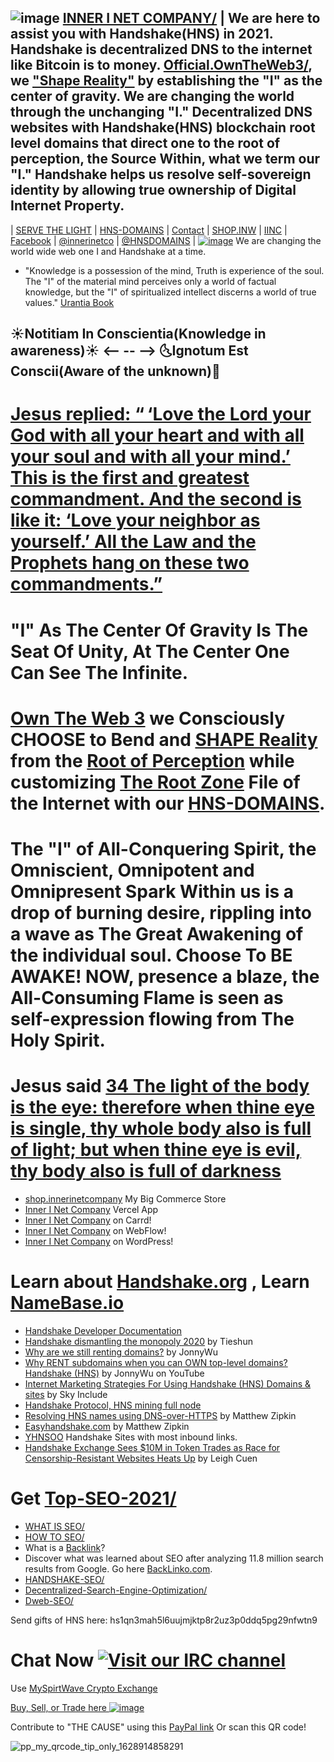 ## ![image](https://user-images.githubusercontent.com/37987346/104695697-2431c480-56db-11eb-8c43-0c1e00398c2e.png) [INNER I NET COMPANY/](http://shapereality.innerinetcompany.hns.to/) | We are here to assist you with Handshake(HNS) in 2021. Handshake is decentralized DNS to the internet like Bitcoin is to money. [Official.OwnTheWeb3/](http://official.owntheweb3.hns.to/), we ["Shape Reality"](http://innerinetcompany.shapereality.hns.to/) by establishing the "I" as the center of gravity. We are changing the world through the unchanging "I." Decentralized DNS websites with Handshake(HNS) blockchain root level domains that direct one to the root of perception, the Source Within, what we term our "I." Handshake helps us resolve self-sovereign identity by allowing true ownership of Digital Internet Property.
| [SERVE THE LIGHT](http://workinthedark.servethelight.hns.to/) | [HNS-DOMAINS](http://home.hns-domains.hns.to/) | [Contact](mailto:innerinetcompany@gmail.com) | [SHOP.INW](http://shop.inw.hns.to/) | [IINC](http://dlink.innerinetcompany.hns.to/) | [Facebook](https://facebook.com/innerinetcompany) | [@innerinetco](https://twitter.com/innerinetco) | [@HNSDOMAINS](https://twitter.com/hnsdomains) |
 [![image](https://user-images.githubusercontent.com/37987346/103435699-6be72500-4be0-11eb-8264-7dcb24c14987.png)](http://shapereality.innerinetcompany.hns.to/)
We are changing the world wide web one I and Handshake at a time.
- "Knowledge is a possession of the mind, Truth is experience of the soul. The "I" of the material mind perceives only a world of factual knowledge, but the "I" of spiritualized intellect discerns a world of true values." [Urantia Book](https://youtu.be/U8QF2u5aw5o?t=1719)
## ☀Notitiam In Conscientia(Knowledge in awareness)☀  <--   --   -->                                                                                       🌜Ignotum Est Conscii(Aware of the unknown)🌛     
# [Jesus replied: “ ‘Love the Lord your God with all your heart and with all your soul and with all your mind.’ This is the first and greatest commandment. And the second is like it: ‘Love your neighbor as yourself.’ All the Law and the Prophets hang on these two commandments.”](https://www.bible.com/bible/111/MAT.22.37-40.NIV)
# "I" As The Center Of Gravity Is The Seat Of Unity, At The Center One Can See The Infinite.
 # [Own The Web 3](http://official.owntheweb3.hns.to/) we Consciously CHOOSE to Bend and [SHAPE Reality](http://innerinetcompany.shapereality.hns.to/) from the [Root of Perception](http://findusontheweb.innericompany.hns.to/) while customizing [The Root Zone](http://therootzone.hns.to/) File of the Internet with our [HNS-DOMAINS](http://home.hns-domains.hns.to/).
# The "I" of All-Conquering Spirit, the Omniscient, Omnipotent and Omnipresent Spark Within us is a drop of burning desire, rippling into a wave as The Great Awakening of the individual soul. Choose To BE AWAKE! NOW, presence a blaze, the All-Consuming Flame is seen as self-expression flowing from The Holy Spirit.

# Jesus said [34 The light of the body is the eye: therefore when thine eye is single, thy whole body also is full of light; but when thine eye is evil, thy body also is full of darkness](https://www.kingjamesbibleonline.org/Luke-11-34/) 

- [shop.innerinetcompany](http://shop.innerinetcompany.hns.to/) My Big Commerce Store
- [ Inner I Net Company](https://innerinetcompany-store.vercel.app/) Vercel App
- [Inner I Net Company](https://innerinetcompany.carrd.co/) on Carrd!
- [Inner I Net Company](https://innerinetcompany.webflow.io/) on WebFlow!
- [Inner I Net Company](https://innerinetcompany.wordpress.com/) on WordPress!



# Learn about [Handshake.org](https://handshake.org/) , Learn [NameBase.io](https://learn.namebase.io/)

 - [Handshake Developer Documentation](https://hsd-dev.org/guides/resource-records.html)
 - [Handshake dismantling the monopoly 2020](https://www.producthunt.com/posts/handshake-hns) by Tieshun
 - [Why are we still renting domains?](https://jaywuzer.medium.com/why-are-we-still-renting-domains-eefd45a4de1c) by JonnyWu
 - [Why RENT subdomains when you can OWN top-level domains? Handshake (HNS)](https://youtu.be/FMsEgf3sb68/) by JonnyWu on YouTube
 - [Internet Marketing Strategies For Using Handshake (HNS) Domains & sites](https://youtu.be/fWZHMxFrUlw/) by Sky Include
 - [Handshake Protocol, HNS mining full node](https://youtu.be/fIDnZaf6lV4/) 
 - [Resolving HNS names using DNS-over-HTTPS](https://matthewzipkin.medium.com/resolving-hns-names-using-dns-over-https-94643fe62ecd/) by Matthew Zipkin
 - [Easyhandshake.com](https://easyhandshake.com/) by Matthew Zipkin
 - [YHNSOO](https://yhnsoo.com/sites_by_web_rank/) Handshake Sites with most inbound links.
 - [Handshake Exchange Sees $10M in Token Trades as Race for Censorship-Resistant Websites Heats Up](
 https://www.coindesk.com/handshake-domains-bring-in-10m-as-race-for-censorship-resistant-websites-heats-up) by Leigh Cuen

# Get [Top-SEO-2021/](http://top-seo-2021.hns.to/)
- [WHAT IS SEO/](http://whatisseo.hns.to/)
- [HOW TO SEO/](http://howtoseo.hns.to/)
-  What is a [Backlink](https://backlinko.com/hub/seo/backlinks)?
-  Discover what was learned about SEO after analyzing 11.8 million search results from Google. Go here [BackLinko.com](https://backlinko.com/search-engine-ranking/).
- [HANDSHAKE-SEO/](http://handshake-seo.hns.to/)
- [Decentralized-Search-Engine-Optimization/](http://decentralized-search-engine-optimization.hns.to/)
- [Dweb-SEO/](http://dweb-seo.hns.to/)

Send gifts of HNS here: hs1qn3mah5l6uujmjktp8r2uz3p0ddq5pg29nfwtn9

# Chat Now [![Visit our IRC channel](https://kiwiirc.com/buttons/irc.kiwiirc.com/innerinetcompany.png)](https://kiwiirc.com/client/irc.kiwiirc.com/?nick=innerinetc|?&theme=cli#innerinetcompany)

Use [MySpirtWave Crypto Exchange](https://exchange.myspiritwave.xyz/)

[Buy, Sell, or Trade here ![image](https://user-images.githubusercontent.com/37987346/97064635-5a94f300-1575-11eb-93ae-fc71560b1571.png)](https://paxful.com/roots/buy-bitcoin/index?kiosk=WDZdGMqXk7M)
 
Contribute to "THE CAUSE" using this [PayPal link](https://www.paypal.com/paypalme/ThomasD420) Or scan this QR code!

 ![pp_my_qrcode_tip_only_1628914858291](https://user-images.githubusercontent.com/37987346/129433860-e1d66b70-0f73-4cad-ab20-249018bb06ec.jpg)
